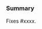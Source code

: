 <!---
Please write the PR title following the conventions at https://www.conventionalcommits.org/en/v1.0.0/
Example:
fix(pipelines-common): Fix bug in package
-->

### Summary

<!--- Describe the change below, including rationale and design decisions -->

Fixes #xxxx. <!-- and fix #xxxx or close #xxxx xor resolves #xxxx. One line per issue fixed. -->
<!-- alternative
 *There is no associated issue.*
-->
